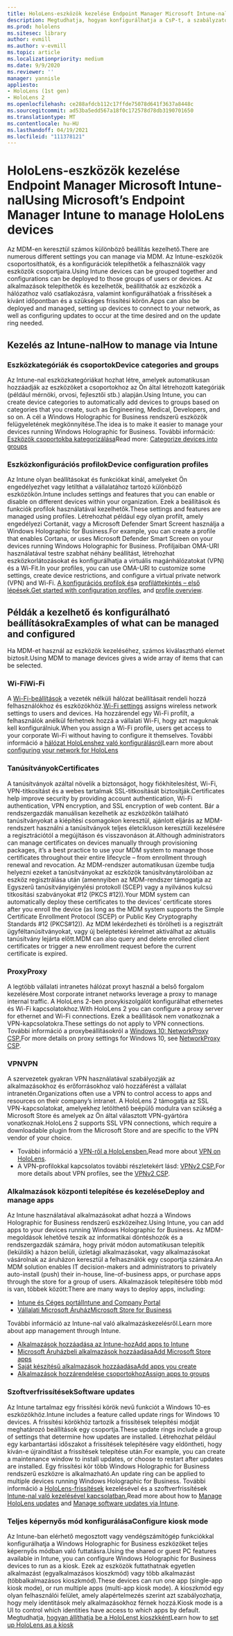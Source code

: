 ```yaml
---
title: HoloLens-eszközök kezelése Endpoint Manager Microsoft Intune-nal
description: Megtudhatja, hogyan konfigurálhatja a CsP-t, a szabályzatokat és a HoloLens vegyes valóságú eszközök nagy léptékű felügyeletét az MDM használatával az Intune-nal.
ms.prod: hololens
ms.sitesec: library
author: evmill
ms.author: v-evmill
ms.topic: article
ms.localizationpriority: medium
ms.date: 9/9/2020
ms.reviewer: ''
manager: yannisle
appliesto:
- HoloLens (1st gen)
- HoloLens 2
ms.openlocfilehash: ce288afdcb112c17ffde75078d641f3637a8448c
ms.sourcegitcommit: ad53ba5edd567a18f0c172578d78db3190701650
ms.translationtype: MT
ms.contentlocale: hu-HU
ms.lasthandoff: 04/19/2021
ms.locfileid: "111378121"
---
```

# <a name="using-microsofts-endpoint-manager-intune-to-manage-hololens-devices"></a><span data-ttu-id="fc5a6-103">HoloLens-eszközök kezelése Endpoint Manager Microsoft Intune-nal</span><span class="sxs-lookup"><span data-stu-id="fc5a6-103">Using Microsoft’s Endpoint Manager Intune to manage HoloLens devices</span></span>

<span data-ttu-id="fc5a6-104">Az MDM-en keresztül számos különböző beállítás kezelhető.</span><span class="sxs-lookup"><span data-stu-id="fc5a6-104">There are numerous different settings you can manage via MDM.</span></span> <span data-ttu-id="fc5a6-105">Az Intune-eszközök csoportosíthatók, és a konfigurációk telepíthetők a felhasználók vagy eszközök csoportjaira.</span><span class="sxs-lookup"><span data-stu-id="fc5a6-105">Using Intune devices can be grouped together and configurations can be deployed to those groups of users or devices.</span></span> <span data-ttu-id="fc5a6-106">Az alkalmazások telepíthetők és kezelhetők, beállíthatók az eszközök a hálózathoz való csatlakozásra, valamint konfigurálhatóak a frissítések a kívánt időpontban és a szükséges frissítési körön.</span><span class="sxs-lookup"><span data-stu-id="fc5a6-106">Apps can also be deployed and managed, setting up devices to connect to your network, as well as configuring updates to occur at the time desired and on the update ring needed.</span></span> 

## <a name="how-to-manage-via-intune"></a><span data-ttu-id="fc5a6-107">Kezelés az Intune-nal</span><span class="sxs-lookup"><span data-stu-id="fc5a6-107">How to manage via Intune</span></span>

### <a name="device-categories-and-groups"></a><span data-ttu-id="fc5a6-108">Eszközkategóriák és csoportok</span><span class="sxs-lookup"><span data-stu-id="fc5a6-108">Device categories and groups</span></span>
<span data-ttu-id="fc5a6-109">Az Intune-nal eszközkategóriákat hozhat létre, amelyek automatikusan hozzáadják az eszközöket a csoportokhoz az Ön által létrehozott kategóriák (például mérnöki, orvosi, fejlesztői stb.) alapján.</span><span class="sxs-lookup"><span data-stu-id="fc5a6-109">Using Intune, you can create device categories to automatically add devices to groups based on categories that you create, such as Engineering, Medical, Developers, and so on.</span></span> <span data-ttu-id="fc5a6-110">A cél a Windows Holographic for Business rendszerű eszközök felügyeletének megkönnyítése.</span><span class="sxs-lookup"><span data-stu-id="fc5a6-110">The idea is to make it easier to manage your devices running Windows Holographic for Business.</span></span>
<span data-ttu-id="fc5a6-111">További információ: [Eszközök csoportokba kategorizálása](https://docs.microsoft.com/mem/intune/enrollment/device-group-mapping)</span><span class="sxs-lookup"><span data-stu-id="fc5a6-111">Read more: [Categorize devices into groups](https://docs.microsoft.com/mem/intune/enrollment/device-group-mapping)</span></span>

### <a name="device-configuration-profiles"></a><span data-ttu-id="fc5a6-112">Eszközkonfigurációs profilok</span><span class="sxs-lookup"><span data-stu-id="fc5a6-112">Device configuration profiles</span></span>
<span data-ttu-id="fc5a6-113">Az Intune olyan beállításokat és funkciókat kínál, amelyeket Ön engedélyezhet vagy letilthat a vállalatához tartozó különböző eszközökön.</span><span class="sxs-lookup"><span data-stu-id="fc5a6-113">Intune includes settings and features that you can enable or disable on different devices within your organization.</span></span> <span data-ttu-id="fc5a6-114">Ezek a beállítások és funkciók profilok használatával kezelhetők.</span><span class="sxs-lookup"><span data-stu-id="fc5a6-114">These settings and features are managed using profiles.</span></span> <span data-ttu-id="fc5a6-115">Létrehozhat például egy olyan profilt, amely engedélyezi Cortanát, vagy a Microsoft Defender Smart Screent használja a Windows Holographic for Business.</span><span class="sxs-lookup"><span data-stu-id="fc5a6-115">For example, you can create a profile that enables Cortana, or uses Microsoft Defender Smart Screen on your devices running Windows Holographic for Business.</span></span>
<span data-ttu-id="fc5a6-116">Profiljaiban OMA-URI használatával testre szabhat néhány beállítást, létrehozhat eszközkorlátozásokat és konfigurálhatja a virtuális magánhálózatokat (VPN) és a Wi-Fit.</span><span class="sxs-lookup"><span data-stu-id="fc5a6-116">In your profiles, you can use OMA-URI to customize some settings, create device restrictions, and configure a virtual private network (VPN) and Wi-Fi.</span></span>
<span data-ttu-id="fc5a6-117">[A konfigurációs profilok és](https://docs.microsoft.com/mem/intune/configuration/device-profiles)a [profiláttekintés – első lépések.](https://docs.microsoft.com/mem/intune/configuration/device-profile-create)</span><span class="sxs-lookup"><span data-stu-id="fc5a6-117">[Get started with configuration profiles](https://docs.microsoft.com/mem/intune/configuration/device-profiles), and [profile overview](https://docs.microsoft.com/mem/intune/configuration/device-profile-create).</span></span>

## <a name="examples-of-what-can-be-managed-and-configured"></a><span data-ttu-id="fc5a6-118">Példák a kezelhető és konfigurálható beállításokra</span><span class="sxs-lookup"><span data-stu-id="fc5a6-118">Examples of what can be managed and configured</span></span>

<span data-ttu-id="fc5a6-119">Ha MDM-et használ az eszközök kezeléséhez, számos kiválasztható elemet biztosít.</span><span class="sxs-lookup"><span data-stu-id="fc5a6-119">Using MDM to manage devices gives a wide array of items that can be selected.</span></span> 

### <a name="wi-fi"></a><span data-ttu-id="fc5a6-120">Wi-Fi</span><span class="sxs-lookup"><span data-stu-id="fc5a6-120">Wi-Fi</span></span>
<span data-ttu-id="fc5a6-121">A [Wi-Fi-beállítások](https://docs.microsoft.com/mem/intune/configuration/wi-fi-settings-configure) a vezeték nélküli hálózat beállításait rendeli hozzá felhasználókhoz és eszközökhöz.</span><span class="sxs-lookup"><span data-stu-id="fc5a6-121">[Wi-Fi settings](https://docs.microsoft.com/mem/intune/configuration/wi-fi-settings-configure) assigns wireless network settings to users and devices.</span></span> <span data-ttu-id="fc5a6-122">Ha hozzárendel egy Wi-Fi profilt, a felhasználók anélkül férhetnek hozzá a vállalati Wi-Fi, hogy azt maguknak kell konfigurálniuk.</span><span class="sxs-lookup"><span data-stu-id="fc5a6-122">When you assign a Wi-Fi profile, users get access to your corporate Wi-Fi without having to configure it themselves.</span></span>
<span data-ttu-id="fc5a6-123">További információ a [hálózat HoloLenshez való konfigurálásról](hololens-commercial-infrastructure.md)</span><span class="sxs-lookup"><span data-stu-id="fc5a6-123">Learn more about [configuring your network for HoloLens](hololens-commercial-infrastructure.md)</span></span>

### <a name="certificates"></a><span data-ttu-id="fc5a6-124">Tanúsítványok</span><span class="sxs-lookup"><span data-stu-id="fc5a6-124">Certificates</span></span>
<span data-ttu-id="fc5a6-125">A tanúsítványok azáltal növelik a biztonságot, hogy fiókhitelesítést, Wi-Fi, VPN-titkosítást és a webes tartalmak SSL-titkosítását biztosítják.</span><span class="sxs-lookup"><span data-stu-id="fc5a6-125">Certificates help improve security by providing account authentication, Wi-Fi authentication, VPN encryption, and SSL encryption of web content.</span></span> <span data-ttu-id="fc5a6-126">Bár a rendszergazdák manuálisan kezelhetik az eszközökön található tanúsítványokat a kiépítési csomagokon keresztül, ajánlott eljárás az MDM-rendszert használni a tanúsítványok teljes életcikluson keresztüli kezelésére a regisztrációtól a megújításon és visszavonáson át.</span><span class="sxs-lookup"><span data-stu-id="fc5a6-126">Although administrators can manage certificates on devices manually through provisioning packages, it’s a best practice to use your MDM system to manage those certificates throughout their entire lifecycle – from enrollment through renewal and revocation.</span></span> <span data-ttu-id="fc5a6-127">Az MDM-rendszer automatikusan üzembe tudja helyezni ezeket a tanúsítványokat az eszközök tanúsítványtárolóiban az eszköz regisztrálása után (amennyiben az MDM-rendszer támogatja az Egyszerű tanúsítványigénylési protokoll (SCEP) vagy a nyilvános kulcsú titkosítási szabványokat #12 (PKCS #12)).</span><span class="sxs-lookup"><span data-stu-id="fc5a6-127">Your MDM system can automatically deploy these certificates to the devices’ certificate stores after you enroll the device (as long as the MDM system supports the Simple Certificate Enrollment Protocol (SCEP) or Public Key Cryptography Standards #12 (PKCS#12)).</span></span> <span data-ttu-id="fc5a6-128">Az MDM lekérdezheti és törölheti is a regisztrált ügyféltanúsítványokat, vagy új beléptetési kérelmet aktiválhat az aktuális tanúsítvány lejárta előtt.</span><span class="sxs-lookup"><span data-stu-id="fc5a6-128">MDM can also query and delete enrolled client certificates or trigger a new enrollment request before the current certificate is expired.</span></span> 

### <a name="proxy"></a><span data-ttu-id="fc5a6-129">Proxy</span><span class="sxs-lookup"><span data-stu-id="fc5a6-129">Proxy</span></span>
<span data-ttu-id="fc5a6-130">A legtöbb vállalati intranetes hálózat proxyt használ a belső forgalom kezelésére.</span><span class="sxs-lookup"><span data-stu-id="fc5a6-130">Most corporate intranet networks leverage a proxy to manage internal traffic.</span></span> <span data-ttu-id="fc5a6-131">A HoloLens 2-ben proxykiszolgálót konfigurálhat ethernetes és Wi-Fi kapcsolatokhoz.</span><span class="sxs-lookup"><span data-stu-id="fc5a6-131">With HoloLens 2 you can configure a proxy server for ethernet and Wi-Fi connections.</span></span> <span data-ttu-id="fc5a6-132">Ezek a beállítások nem vonatkoznak a VPN-kapcsolatokra.</span><span class="sxs-lookup"><span data-stu-id="fc5a6-132">These settings do not apply to VPN connections.</span></span> <span data-ttu-id="fc5a6-133">További információ a proxybeállításokról a [Windows 10: NetworkProxy CSP.](https://docs.microsoft.com/windows/client-management/mdm/networkproxy-csp)</span><span class="sxs-lookup"><span data-stu-id="fc5a6-133">For more details on proxy settings for Windows 10, see [NetworkProxy CSP](https://docs.microsoft.com/windows/client-management/mdm/networkproxy-csp).</span></span>

### <a name="vpn"></a><span data-ttu-id="fc5a6-134">VPN</span><span class="sxs-lookup"><span data-stu-id="fc5a6-134">VPN</span></span>
<span data-ttu-id="fc5a6-135">A szervezetek gyakran VPN használatával szabályozják az alkalmazásokhoz és erőforrásokhoz való hozzáférést a vállalat intranetén.</span><span class="sxs-lookup"><span data-stu-id="fc5a6-135">Organizations often use a VPN to control access to apps and resources on their company’s intranet.</span></span> <span data-ttu-id="fc5a6-136">A HoloLens 2 támogatja az SSL VPN-kapcsolatokat, amelyekhez letölthető beépülő modulra van szükség a Microsoft Store és amelyek az Ön által választott VPN-gyártóra vonatkoznak.</span><span class="sxs-lookup"><span data-stu-id="fc5a6-136">HoloLens 2 supports SSL VPN connections, which require a downloadable plugin from the Microsoft Store and are specific to the VPN vendor of your choice.</span></span> 
- <span data-ttu-id="fc5a6-137">További információ a [VPN-ről a HoloLensben.](hololens-network.md#vpn)</span><span class="sxs-lookup"><span data-stu-id="fc5a6-137">Read more about [VPN on HoloLens](hololens-network.md#vpn).</span></span>
- <span data-ttu-id="fc5a6-138">A VPN-profilokkal kapcsolatos további részletekért lásd: [VPNv2 CSP.](https://docs.microsoft.com/windows/client-management/mdm/vpnv2-csp)</span><span class="sxs-lookup"><span data-stu-id="fc5a6-138">For more details about VPN profiles, see the [VPNv2 CSP](https://docs.microsoft.com/windows/client-management/mdm/vpnv2-csp).</span></span>

### <a name="deploy-and-manage-apps"></a><span data-ttu-id="fc5a6-139">Alkalmazások központi telepítése és kezelése</span><span class="sxs-lookup"><span data-stu-id="fc5a6-139">Deploy and manage apps</span></span>
<span data-ttu-id="fc5a6-140">Az Intune használatával alkalmazásokat adhat hozzá a Windows Holographic for Business rendszerű eszközeihez.</span><span class="sxs-lookup"><span data-stu-id="fc5a6-140">Using Intune, you can add apps to your devices running Windows Holographic for Business.</span></span> <span data-ttu-id="fc5a6-141">Az MDM-megoldások lehetővé teszik az informatikai döntéshozók és a rendszergazdák számára, hogy privát módon automatikusan telepítik (leküldik) a házon belüli, üzletági alkalmazásokat, vagy alkalmazásokat vásárolnak az áruházon keresztül a felhasználók egy csoportja számára.</span><span class="sxs-lookup"><span data-stu-id="fc5a6-141">An MDM solution enables IT decision-makers and administrators to privately auto-install (push) their in-house, line-of-business apps, or purchase apps through the store for a group of users.</span></span> <span data-ttu-id="fc5a6-142">Alkalmazások telepítésére több mód is van, többek között:</span><span class="sxs-lookup"><span data-stu-id="fc5a6-142">There are many ways to deploy apps, including:</span></span>
-   [<span data-ttu-id="fc5a6-143">Intune és Céges portál</span><span class="sxs-lookup"><span data-stu-id="fc5a6-143">Intune and Company Portal</span></span>]( app-deploy-intune.md)
-   [<span data-ttu-id="fc5a6-144">Vállalati Microsoft Áruház</span><span class="sxs-lookup"><span data-stu-id="fc5a6-144">Microsoft Store for Business</span></span>]( app-deploy-store-business.md)

<span data-ttu-id="fc5a6-145">További információ az Intune-nal való alkalmazáskezelésről.</span><span class="sxs-lookup"><span data-stu-id="fc5a6-145">Learn more about app management through Intune.</span></span>
-   [<span data-ttu-id="fc5a6-146">Alkalmazások hozzáadása az Intune-hoz</span><span class="sxs-lookup"><span data-stu-id="fc5a6-146">Add apps to Intune</span></span>](https://docs.microsoft.com/mem/intune/apps/apps-add)
-   [<span data-ttu-id="fc5a6-147">Microsoft Áruházbeli alkalmazások hozzáadása</span><span class="sxs-lookup"><span data-stu-id="fc5a6-147">Add Microsoft Store apps</span></span>](https://docs.microsoft.com/mem/intune/apps/store-apps-windows)
-   [<span data-ttu-id="fc5a6-148">Saját készítésű alkalmazások hozzáadása</span><span class="sxs-lookup"><span data-stu-id="fc5a6-148">Add apps you create</span></span>](https://docs.microsoft.com/mem/intune/apps/lob-apps-windows)
- [<span data-ttu-id="fc5a6-149">Alkalmazások hozzárendelése csoportokhoz</span><span class="sxs-lookup"><span data-stu-id="fc5a6-149">Assign apps to groups</span></span>](https://docs.microsoft.com/mem/intune/apps/apps-deploy)

### <a name="software-updates"></a><span data-ttu-id="fc5a6-150">Szoftverfrissítések</span><span class="sxs-lookup"><span data-stu-id="fc5a6-150">Software updates</span></span>
<span data-ttu-id="fc5a6-151">Az Intune tartalmaz egy frissítési körök nevű funkciót a Windows 10-es eszközökhöz.</span><span class="sxs-lookup"><span data-stu-id="fc5a6-151">Intune includes a feature called update rings for Windows 10 devices.</span></span> <span data-ttu-id="fc5a6-152">A frissítési körökhöz tartozik a frissítések telepítési módját meghatározó beállítások egy csoportja.</span><span class="sxs-lookup"><span data-stu-id="fc5a6-152">These update rings include a group of settings that determine how updates are installed.</span></span> <span data-ttu-id="fc5a6-153">Létrehozhat például egy karbantartási időszakot a frissítések telepítésére vagy eldöntheti, hogy kíván-e újraindítást a frissítések telepítése után.</span><span class="sxs-lookup"><span data-stu-id="fc5a6-153">For example, you can create a maintenance window to install updates, or choose to restart after updates are installed.</span></span> <span data-ttu-id="fc5a6-154">Egy frissítési kör több Windows Holographic for Business rendszerű eszközre is alkalmazható.</span><span class="sxs-lookup"><span data-stu-id="fc5a6-154">An update ring can be applied to multiple devices running Windows Holographic for Business.</span></span>
<span data-ttu-id="fc5a6-155">További információ a [HoloLens-frissítések](hololens-updates.md) kezelésével és a szoftverfrissítések [Intune-nal való kezelésével kapcsolatban.](https://docs.microsoft.com/mem/intune/protect/windows-update-for-business-configure)</span><span class="sxs-lookup"><span data-stu-id="fc5a6-155">Read more about how to [Manage HoloLens updates](hololens-updates.md) and [Manage software updates via Intune](https://docs.microsoft.com/mem/intune/protect/windows-update-for-business-configure).</span></span>

### <a name="configure-kiosk-mode"></a><span data-ttu-id="fc5a6-156">Teljes képernyős mód konfigurálása</span><span class="sxs-lookup"><span data-stu-id="fc5a6-156">Configure kiosk mode</span></span>
<span data-ttu-id="fc5a6-157">Az Intune-ban elérhető megosztott vagy vendégszámítógép funkciókkal konfigurálhatja a Windows Holographic for Business eszközöket teljes képernyős módban való futtatásra.</span><span class="sxs-lookup"><span data-stu-id="fc5a6-157">Using the shared or guest PC features available in Intune, you can configure Windows Holographic for Business devices to run as a kiosk.</span></span> <span data-ttu-id="fc5a6-158">Ezek az eszközök futtathatnak egyetlen alkalmazást (egyalkalmazásos kioszkmód) vagy több alkalmazást (többalkalmazásos kioszkmód).</span><span class="sxs-lookup"><span data-stu-id="fc5a6-158">These devices can run one app (single-app kiosk mode), or run multiple apps (multi-app kiosk mode).</span></span> <span data-ttu-id="fc5a6-159">A kioszkmód egy olyan felhasználói felület, amely alapértelmezés szerint azt szabályozhatja, hogy mely identitások mely alkalmazásokhoz férnek hozzá.</span><span class="sxs-lookup"><span data-stu-id="fc5a6-159">Kiosk mode is a UI to control which identities have access to which apps by default.</span></span>
<span data-ttu-id="fc5a6-160">Megtudhatja, [hogyan állíthatja be a HoloLenst kioszkként]( hololens-kiosk.md)</span><span class="sxs-lookup"><span data-stu-id="fc5a6-160">Learn how to [set up HoloLens as a kiosk]( hololens-kiosk.md)</span></span>

